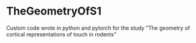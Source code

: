 # TheGeometryOfS1
Custom code wrote in python and pytorch for the study "The geometry of cortical representations of touch in rodents"
